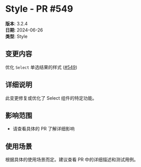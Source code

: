 # Style - PR #549

**版本**: 3.2.4  
**日期**: 2024-06-26  
**类型**: Style  

## 变更内容

优化 `Select` 单选结果的样式 ([#549](https://github.com/sheinsight/shineout-next/pull/549))

## 详细说明

此变更修复或优化了 Select 组件的特定功能。

## 影响范围

- 请查看具体的 PR 了解详细影响

## 使用场景

根据具体的使用场景而定。建议查看 PR 中的详细描述和测试用例。
